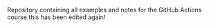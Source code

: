 Repository containing all examples and notes for the GitHub Actions course.this has been edited again!
